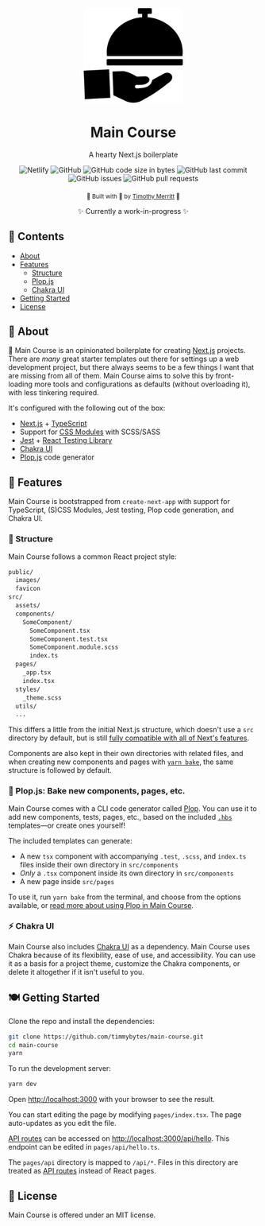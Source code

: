 <!-- Header Content -->

<div align="center">
  <img src="/public/main-course-logo.svg" width="200px" alt="Next Dish Logo" />
  <h1>Main Course</h1>
</div>

<div align="center">
  <p>A hearty Next.js boilerplate</p>
</div>

<div align="center">
  <img alt="Netlify" src="https://img.shields.io/netlify/8fda250e-338f-4ad0-b887-dbf08ff7781e">
  <img alt="GitHub" src="https://img.shields.io/github/license/timmybytes/main-course">
  <img alt="GitHub code size in bytes" src="https://img.shields.io/github/languages/code-size/timmybytes/main-course">
  <img alt="GitHub last commit" src="https://img.shields.io/github/last-commit/timmybytes/main-course">
  <img alt="GitHub issues" src="https://img.shields.io/github/issues-raw/timmybytes/main-course">
  <img alt="GitHub pull requests" src="https://img.shields.io/github/issues-pr/timmybytes/main-course">
</div>

<p align="center">
  <sub>🍴 Built with 🍲 by <a href="https://timmybytes.com"target="_blank"rel="noopener noreferrer">Timothy Merritt</a> 🍴</sub>
</p>

<!-- prettier-ignore -->
<p align="center">
  ✨ Currently a work-in-progress ✨
</p>

<!-- Main Content -->

## 🍛 Contents

- [About](#about)
- [Features](#features)
  - [Structure](#structure)
  - [Plop.js](#bake-new-components-pages-etc-with-plopjs)
  - [Chakra UI](#️chakra-ui)
- [Getting Started](#getting-started)
- [License](./LICENSE)

## 🥘 About

🥙 Main Course is an opinionated boilerplate for creating [Next.js](https://nextjs.org/) projects. There are _many_ great starter templates out there for settings up a web development project, but there always seems to be a few things I want that are missing from all of them. Main Course aims to solve this by front-loading more tools and configurations as defaults (without overloading it), with less tinkering required.

It's configured with the following out of the box:

- [Next.js](https//nextjs.org) + [TypeScript](https://www.typescriptlang.org/)
- Support for [CSS Modules](https://github.com/css-modules/css-modules) with SCSS/SASS
- [Jest](https://github.com/facebook/jest) + [React Testing Library](https://github.com/testing-library/react-testing-library)
- [Chakra UI](https://chakra-ui.com/)
- [Plop.js](https://github.com/plopjs/plop) code generator

## 🍡 Features

Main Course is bootstrapped from `create-next-app` with support for TypeScript, (S)CSS Modules, Jest testing, Plop code generation, and Chakra UI.

### 🍱 Structure

Main Course follows a common React project style:

```bash
public/
  images/
  favicon
src/
  assets/
  components/
    SomeComponent/
      SomeComponent.tsx
      SomeComponent.test.tsx
      SomeComponent.module.scss
      index.ts
  pages/
    _app.tsx
    index.tsx
  styles/
    _theme.scss
  utils/
  ...
```

This differs a little from the initial Next.js structure, which doesn't use a `src` directory by default, but is still [fully compatible with all of Next's features](https://nextjs.org/docs/advanced-features/src-directory).

Components are also kept in their own directories with related files, and when creating new components and pages with [`yarn bake`](./docs/plop.md), the same structure is followed by default.

### 🧁 Plop.js: Bake new components, pages, etc.

Main Course comes with a CLI code generator called [Plop](https://plopjs.com). You can use it to add new components, tests, pages, etc., based on the included [`.hbs`](https://handlebarsjs.com/guide/) templates—or create ones yourself!

The included templates can generate:

- A new `tsx` component with accompanying `.test`, `.scss`, and `index.ts` files inside their own directory in `src/components`
- _Only_ a `.tsx` component inside its own directory in `src/components`
- A new page inside `src/pages`

To use it, run `yarn bake` from the terminal, and choose from the options available, or [read more about using Plop in Main Course](docs/plop.md).

### ⚡️ Chakra UI

Main Course also includes [Chakra UI](https://chakra-ui.com/) as a dependency. Main Course uses Chakra because of its flexibility, ease of use, and accessibility. You can use it as a basis for a project theme, customize the Chakra components, or delete it altogether if it isn't useful to you.

## 🍽 Getting Started

Clone the repo and install the dependencies:

```bash
git clone https://github.com/timmybytes/main-course.git
cd main-course
yarn
```

To run the development server:

```bash
yarn dev
```

Open [http://localhost:3000](http://localhost:3000) with your browser to see the result.

You can start editing the page by modifying `pages/index.tsx`. The page auto-updates as you edit the file.

[API routes](https://nextjs.org/docs/api-routes/introduction) can be accessed on [http://localhost:3000/api/hello](http://localhost:3000/api/hello). This endpoint can be edited in `pages/api/hello.ts`.

The `pages/api` directory is mapped to `/api/*`. Files in this directory are treated as [API routes](https://nextjs.org/docs/api-routes/introduction) instead of React pages.

## 📄 License

Main Course is offered under an MIT license.
